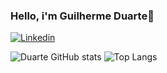 ### Hello, i'm Guilherme Duarte👋

[![Linkedin](https://img.shields.io/badge/LinkedIn-0077B5?style=for-the-badge&logo=linkedin&logoColor=white)](https://www.linkedin.com/in/guilherme-duarte-1119b4134/) 

![Duarte GitHub stats](https://github-readme-stats.vercel.app/api?username=duartegui&show_icons=true&theme=dark) ![Top Langs](https://github-readme-stats.vercel.app/api/top-langs/?username=duartegui&hide_progress=true_iconstrue&theme=dark)
